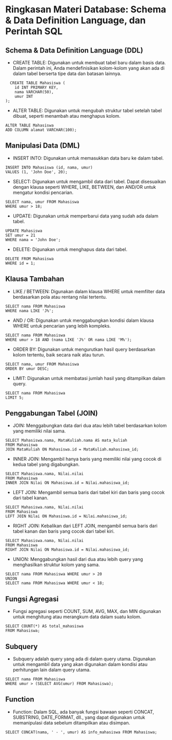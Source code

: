 # Ringkasan Materi Database: Schema & Data Definition Language, dan Perintah SQL

## Schema & Data Definition Language (DDL)
* CREATE TABLE: Digunakan untuk membuat tabel baru dalam basis data. Dalam perintah ini, Anda mendefinisikan kolom-kolom yang akan ada di dalam tabel berserta tipe data dan batasan lainnya.
```
  CREATE TABLE Mahasiswa (
    id INT PRIMARY KEY,
    nama VARCHAR(50),
    umur INT
);

```
* ALTER TABLE: Digunakan untuk mengubah struktur tabel setelah tabel dibuat, seperti menambah atau menghapus kolom.
```
ALTER TABLE Mahasiswa
ADD COLUMN alamat VARCHAR(100);

```
## Manipulasi Data (DML)
* INSERT INTO: Digunakan untuk memasukkan data baru ke dalam tabel.
```
INSERT INTO Mahasiswa (id, nama, umur)
VALUES (1, 'John Doe', 20);

```
* SELECT: Digunakan untuk mengambil data dari tabel. Dapat disesuaikan dengan klausa seperti WHERE, LIKE, BETWEEN, dan AND/OR untuk mengatur kondisi pencarian.
```
SELECT nama, umur FROM Mahasiswa
WHERE umur > 18;

```
* UPDATE: Digunakan untuk memperbarui data yang sudah ada dalam tabel.
```
UPDATE Mahasiswa
SET umur = 21
WHERE nama = 'John Doe';

```
* DELETE: Digunakan untuk menghapus data dari tabel.
```
DELETE FROM Mahasiswa
WHERE id = 1;

```

## Klausa Tambahan
* LIKE / BETWEEN: Digunakan dalam klausa WHERE untuk memfilter data berdasarkan pola atau rentang nilai tertentu.
```
SELECT nama FROM Mahasiswa
WHERE nama LIKE 'J%';
```
* AND / OR: Digunakan untuk menggabungkan kondisi dalam klausa WHERE untuk pencarian yang lebih kompleks.
```
SELECT nama FROM Mahasiswa
WHERE umur > 18 AND (nama LIKE 'J%' OR nama LIKE 'M%');
```
* ORDER BY: Digunakan untuk mengurutkan hasil query berdasarkan kolom tertentu, baik secara naik atau turun.
```
SELECT nama, umur FROM Mahasiswa
ORDER BY umur DESC;
```

* LIMIT: Digunakan untuk membatasi jumlah hasil yang ditampilkan dalam query.
```
SELECT nama FROM Mahasiswa
LIMIT 5;
```

## Penggabungan Tabel (JOIN)
* JOIN: Menggabungkan data dari dua atau lebih tabel berdasarkan kolom yang memiliki nilai sama.
```
SELECT Mahasiswa.nama, MataKuliah.nama AS mata_kuliah
FROM Mahasiswa
JOIN MataKuliah ON Mahasiswa.id = MataKuliah.mahasiswa_id;
```
* INNER JOIN: Mengambil hanya baris yang memiliki nilai yang cocok di kedua tabel yang digabungkan.
```
SELECT Mahasiswa.nama, Nilai.nilai
FROM Mahasiswa
INNER JOIN Nilai ON Mahasiswa.id = Nilai.mahasiswa_id;
```
* LEFT JOIN: Mengambil semua baris dari tabel kiri dan baris yang cocok dari tabel kanan.
```
SELECT Mahasiswa.nama, Nilai.nilai
FROM Mahasiswa
LEFT JOIN Nilai ON Mahasiswa.id = Nilai.mahasiswa_id;
```
* RIGHT JOIN: Kebalikan dari LEFT JOIN, mengambil semua baris dari tabel kanan dan baris yang cocok dari tabel kiri.
```
SELECT Mahasiswa.nama, Nilai.nilai
FROM Mahasiswa
RIGHT JOIN Nilai ON Mahasiswa.id = Nilai.mahasiswa_id;
```
* UNION: Menggabungkan hasil dari dua atau lebih query yang menghasilkan struktur kolom yang sama.
```
SELECT nama FROM Mahasiswa WHERE umur > 20
UNION
SELECT nama FROM Mahasiswa WHERE umur < 18;
```

## Fungsi Agregasi
* Fungsi agregasi seperti COUNT, SUM, AVG, MAX, dan MIN digunakan untuk menghitung atau merangkum data dalam suatu kolom.
```
SELECT COUNT(*) AS total_mahasiswa 
FROM Mahasiswa;
```

## Subquery 
* Subquery adalah query yang ada di dalam query utama. Digunakan untuk mengambil data yang akan digunakan dalam kondisi atau perhitungan lain dalam query utama.
```
SELECT nama FROM Mahasiswa
WHERE umur > (SELECT AVG(umur) FROM Mahasiswa);
```

## Function
* Function: Dalam SQL, ada banyak fungsi bawaan seperti CONCAT, SUBSTRING, DATE_FORMAT, dll., yang dapat digunakan untuk memanipulasi data sebelum ditampilkan atau disimpan.
```
SELECT CONCAT(nama, ' - ', umur) AS info_mahasiswa FROM Mahasiswa;

```
